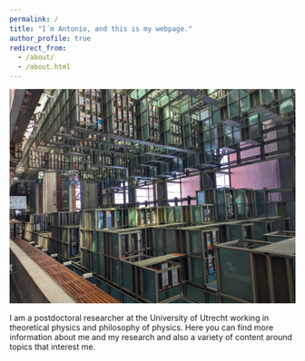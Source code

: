 ```yaml
---
permalink: /
title: "I´m Antonio, and this is my webpage."
author_profile: true
redirect_from: 
  - /about/
  - /about.html
---
```


![Alt text](bg.jpg)

I am a postdoctoral researcher at the University of Utrecht working in theoretical physics and philosophy of physics. Here you can find more information about me and my research and also a variety of content around topics that interest me.
